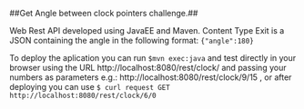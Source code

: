 ##Get Angle between clock pointers challenge.##

Web Rest API developed using JavaEE and Maven. Content Type Exit is a JSON containing the angle in the following format: `{"angle":180}`

To deploy the aplication you can run `$mvn exec:java` and test directly in your browser using the URL http://localhost:8080/rest/clock/ and passing your numbers as parameters e.g.: http://localhost:8080/rest/clock/9/15 , or after deploying you can use `$ curl request GET http://localhost:8080/rest/clock/6/0 `
